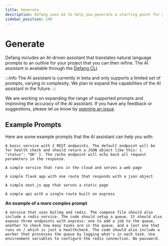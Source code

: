```yaml
---
title: Generate
description: Defang uses AI to help you generate a starting point for your cloud applications.
sidebar_position: 100
---
```


# Generate

Defang includes an AI-driven assistant that translates natural language prompts to an outline for your project that you can then refine. The AI assistant is available through the [Defang CLI](../getting-started/installing.md).

:::info
The AI assistant is currently in beta and only supports a limited set of prompts, varying in complexity. We plan to expand the capabilities of the AI assistant in the future.
:::

We are working on expanding the range of supported prompts and improving the accuracy of the AI assistant. If you have any feedback or suggestions, please let us know by [opening an issue](https://github.com/DefangLabs/defang/issues/new).

## Example Prompts

Here are some example prompts that the AI assistant can help you with:

```
A basic service with 2 REST endpoints. The default endpoint will be for health check and should return a JSON object like this: { "status": "OK" }. The /echo endpoint will echo back all request parameters in the response.
```

```
A simple service that runs in the cloud and serves a web page
```

```
A simple flask app with one route that responds with a json object
```

```
A simple next.js app that serves a static page
```

```
A simple api with a single route built on express
```

**An example of a more complex prompt**

```
A service that uses bullmq and redis. The compose file should also include a redis service. The code should setup a queue. It should also expose three endpoints with express: one to add a job to the queue, another to check how many tasks are in the queue, and a last one that runs on / which is just a healthcheck. The code should also include a worker that processes the queue by logging what's in each task. Use environment variables to configure the redis connection. No password.
```

